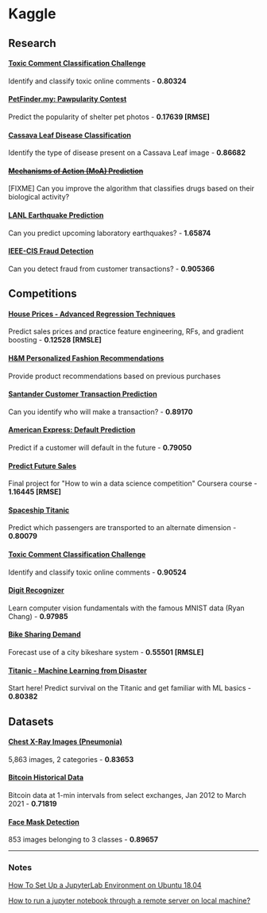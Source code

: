 # Kaggle

## Research

#### [Toxic Comment Classification Challenge](notebooks/jigsaw-toxic-comment-classification-challenge/jigsaw-toxic-comment-classification-challenge.ipynb)
Identify and classify toxic online comments - **0.80324**

#### [PetFinder.my: Pawpularity Contest](notebooks/petfinder-pawpularity-score/petfinder-pawpularity-score.ipynb)
Predict the popularity of shelter pet photos - **0.17639 [RMSE]**

#### [Cassava Leaf Disease Classification](notebooks/cassava-leaf-disease-classification/cassava-leaf-disease-classification.ipynb)
Identify the type of disease present on a Cassava Leaf image - **0.86682**

#### ~~[Mechanisms of Action (MoA) Prediction](notebooks/lish-moa/lish-moa.ipynb)~~
[FIXME] Can you improve the algorithm that classifies drugs based on their biological activity?

#### [LANL Earthquake Prediction](notebooks/LANL-Earthquake-Prediction/LANL-Earthquake-Prediction.ipynb)
Can you predict upcoming laboratory earthquakes? - **1.65874**

#### [IEEE-CIS Fraud Detection](notebooks/ieee-fraud-detection/ieee-fraud-detection.ipynb)
Can you detect fraud from customer transactions? - **0.905366**

## Competitions

#### [House Prices - Advanced Regression Techniques](notebooks/house-prices-advanced-regression-techniques/house-prices-advanced-regression-techniques.ipynb)
Predict sales prices and practice feature engineering, RFs, and gradient boosting - **0.12528 [RMSLE]**

#### [H&M Personalized Fashion Recommendations](notebooks/h-and-m-personalized-fashion-recommendations/h-and-m-personalized-fashion-recommendations.ipynb)
Provide product recommendations based on previous purchases

#### [Santander Customer Transaction Prediction](notebooks/santander-customer-transaction-prediction/model_v1.ipynb)
Can you identify who will make a transaction? - **0.89170**

#### [American Express: Default Prediction](notebooks/amex-default-prediction/catboost-base-model-v2.ipynb)
Predict if a customer will default in the future - **0.79050**

#### [Predict Future Sales](notebooks/c_competitive-data-science-predict-future-sales.ipynb)
Final project for "How to win a data science competition" Coursera course - **1.16445 [RMSE]**

#### [Spaceship Titanic](notebooks/c_spaceship-titanic.ipynb)
Predict which passengers are transported to an alternate dimension - **0.80079**

#### [Toxic Comment Classification Challenge](notebooks/c_jigsaw-toxic-comment-classification-challenge.ipynb)
Identify and classify toxic online comments - **0.90524**

#### [Digit Recognizer](notebooks/c_digit-recognizer.ipynb)
Learn computer vision fundamentals with the famous MNIST data (Ryan Chang) - **0.97985**

#### [Bike Sharing Demand](notebooks/bike-sharing-demand/bike-sharing-demand.ipynb)
Forecast use of a city bikeshare system - **0.55501 [RMSLE]**

#### [Titanic - Machine Learning from Disaster](notebooks/titanic/titanic.ipynb)
Start here! Predict survival on the Titanic and get familiar with ML basics - **0.80382**

## Datasets

#### [Chest X-Ray Images (Pneumonia)](notebooks/paultimothymooney_chest-xray-pneumonia/chest-xray-pneumonia.ipynb)
5,863 images, 2 categories - **0.83653**

#### [Bitcoin Historical Data](notebooks/mczielinski_bitcoin-historical-data/mczielinski_bitcoin-historical-data.ipynb)
Bitcoin data at 1-min intervals from select exchanges, Jan 2012 to March 2021 - **0.71819**

#### [Face Mask Detection](notebooks/andrewmvd_face_mask_detection.ipynb)
853 images belonging to 3 classes - **0.89657**

----
### Notes

[How To Set Up a JupyterLab Environment on Ubuntu 18.04](https://www.digitalocean.com/community/tutorials/how-to-set-up-a-jupyterlab-environment-on-ubuntu-18-04#step-6-setting-up-a-systemd-service)

[How to run a jupyter notebook through a remote server on local machine?](https://stackoverflow.com/a/69244262)
